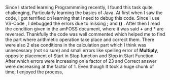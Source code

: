 Since I started learning Programmming recently, I found this task quite challenging, Particularly learning the basics of Java. At first when I saw the code, I got terrified 
on learning that i need to debug this code. Since I use VS-Code , I debugged the errors due to missing **;** and **()** . After then I read the condition given in the
amFOSS document, where it was said **+** and * are reversed.  Thankfully the code was well commented which helped me to find the part where arithmetic operation take place and correct them.
There were also 2 else conditions in the calculation part which I think was unnecessary (not so sure) and small errors like spelling error of **Multiply**, opposite placement of Start in Stop function and Stop in Start Function. After which errors were increasing on a factor of 23
and Correct answer were decreasing at the factor of 1. Even though It took a huge chunk of time, I enjoyed the process,
